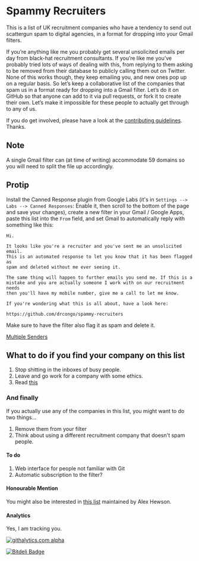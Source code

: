 Spammy Recruiters
=================

This is a list of UK recruitment companies who have a tendency to send out scattergun spam to digital agencies, in a format for dropping into your Gmail filters.

If you’re anything like me you probably get several unsolicited emails per day from black-hat recruitment consultants. If you’re like me you’ve probably tried lots of ways of dealing with this, from replying to them asking to be removed from their database to publicly calling them out on Twitter. None of this works though, they keep emailing you, and new ones pop up on a regular basis.
So let’s keep a collaborative list of the companies that spam us in a format ready for dropping into a Gmail filter. Let’s do it on GitHub so that anyone can add to it via pull requests, or fork it to create their own. Let’s make it impossible for these people to actually get through to any of us.

If you do get involved, please have a look at the [contributing guidelines](https://github.com/drcongo/spammy-recruiters/blob/master/CONTRIBUTING.md "contributing guidelines"). Thanks.

## Note ##

A single Gmail filter can (at time of writing) accommodate 59 domains so you will need to split the file up accordingly.

## Protip ##

Install the Canned Response plugin from Google Labs (it's in `Settings --> Labs --> Canned Responses`: Enable it, then scroll to the bottom of the page and save your changes), create a new filter in your Gmail / Google Apps, paste this list into the `From` field, and set Gmail to automatically reply with something like this:

    Hi.

    It looks like you're a recruiter and you've sent me an unsolicited email.
    This is an automated response to let you know that it has been flagged as
    spam and deleted without me ever seeing it.

    The same thing will happen to further emails you send me. If this is a 
    mistake and you are actually someone I work with on our recruitment needs
    then you'll have my mobile number, give me a call to let me know.

    If you're wondering what this is all about, have a look here:

    https://github.com/drcongo/spammy-recruiters


Make sure to have the filter also flag it as spam and delete it.

[Multiple Senders](https://support.google.com/mail/answer/8870?topic=12859)

## What to do if you find your company on this list ##

1. Stop shitting in the inboxes of busy people.
2. Leave and go work for a company with some ethics.
3. Read [this](https://github.com/vzaar/note-to-recruiters/blob/master/ntr.md)

###  And finally ###

If you actually use any of the companies in this list, you might want to do two things...

1. Remove them from your filter
2. Think about using a different recruitment company that doesn't spam people.


#### To do ####

1. Web interface for people not familiar with Git
2. Automatic subscription to the filter?

#### Honourable Mention ####

You might also be interested in [this list](https://github.com/alexmbird/uk-it-recruiter-domains) maintained by Alex Hewson.

#### Analytics ####

Yes, I am tracking you.

[![githalytics.com alpha](https://cruel-carlota.pagodabox.com/5ad74574512785c24fc63d7448ab2be9 "githalytics.com")](http://githalytics.com/drcongo/spammy-recruiters)


[![Bitdeli Badge](https://d2weczhvl823v0.cloudfront.net/drcongo/spammy-recruiters/trend.png)](https://bitdeli.com/free "Bitdeli Badge")

